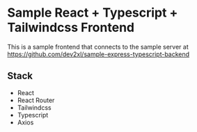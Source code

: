 # Sample React + Typescript + Tailwindcss Frontend

This is a sample frontend that connects to the sample server at https://github.com/dev2xl/sample-express-typescript-backend

## Stack

- React
- React Router
- Tailwindcss
- Typescript
- Axios